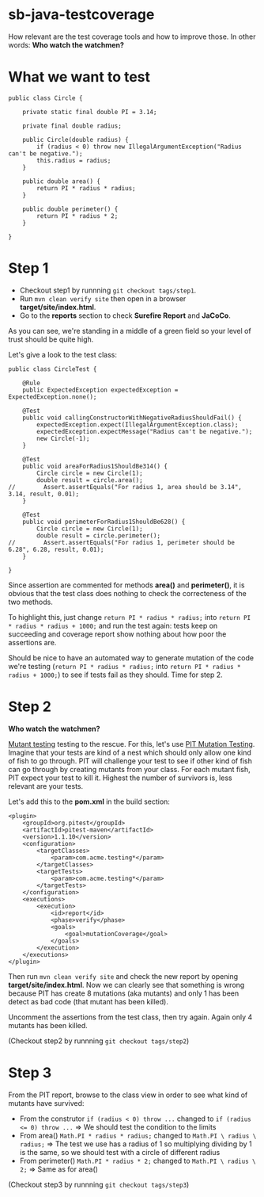 # sb-java-testcoverage
How relevant are the test coverage tools and how to improve those.
In other words: **Who watch the watchmen?**

# What we want to test

```
public class Circle {

    private static final double PI = 3.14;

    private final double radius;

    public Circle(double radius) {
        if (radius < 0) throw new IllegalArgumentException("Radius can't be negative.");
        this.radius = radius;
    }

    public double area() {
        return PI * radius * radius;
    }

    public double perimeter() {
        return PI * radius * 2;
    }

}
```

# Step 1

* Checkout step1 by runnning `git checkout tags/step1`.
* Run `mvn clean verify site` then open in a browser **target/site/index.html**.
* Go to the **reports** section to check **Surefire Report** and **JaCoCo**.

As you can see,  we're standing in a middle of a green field so your level of trust should be quite high.

Let's give a look to the test class:

```
public class CircleTest {

    @Rule
    public ExpectedException expectedException = ExpectedException.none();

    @Test
    public void callingConstructorWithNegativeRadiusShouldFail() {
        expectedException.expect(IllegalArgumentException.class);
        expectedException.expectMessage("Radius can't be negative.");
        new Circle(-1);
    }

    @Test
    public void areaForRadius1ShouldBe314() {
        Circle circle = new Circle(1);
        double result = circle.area();
//        Assert.assertEquals("For radius 1, area should be 3.14", 3.14, result, 0.01);
    }

    @Test
    public void perimeterForRadius1ShouldBe628() {
        Circle circle = new Circle(1);
        double result = circle.perimeter();
//        Assert.assertEquals("For radius 1, perimeter should be 6.28", 6.28, result, 0.01);
    }

}
```

Since assertion are commented for methods **area()** and **perimeter()**, 
it is obvious that the test class does nothing to check the correcteness of the two methods.
 
To highlight this, just change `return PI * radius * radius;` into `return PI * radius * radius + 1000;`
and run the test again: tests keep on succeeding and coverage report show nothing about how poor
the assertions are.

Should be nice to have an automated way to generate mutation of the code we're testing 
(`return PI * radius * radius;` into `return PI * radius * radius + 1000;`) to see if tests fail as they should.
 Time for step 2.
 
 # Step 2

**Who watch the watchmen?**

[Mutant testing](https://en.wikipedia.org/wiki/Mutation_testing) testing to the rescue.
For this, let's use [PIT Mutation Testing](http://pitest.org/). Imagine that your tests 
are kind of a nest which should only allow one kind of fish to go through. PIT will challenge
your test to see if other kind of fish can go through by creating mutants from your class. For each mutant fish,
PIT expect your test to kill it. Highest the number of survivors is, less relevant are your tests.

Let's add this to the **pom.xml** in the build section:

```
<plugin>
    <groupId>org.pitest</groupId>
    <artifactId>pitest-maven</artifactId>
    <version>1.1.10</version>
    <configuration>
        <targetClasses>
            <param>com.acme.testing*</param>
        </targetClasses>
        <targetTests>
            <param>com.acme.testing*</param>
        </targetTests>
    </configuration>
    <executions>
        <execution>
            <id>report</id>
            <phase>verify</phase>
            <goals>
                <goal>mutationCoverage</goal>
            </goals>
        </execution>
    </executions>
</plugin>
```

Then run `mvn clean verify site` and check the new report by opening **target/site/index.html**. 
Now we can clearly see that something is wrong because PIT has create 8 mutations (aka mutants) 
and only 1 has been detect as bad code (that mutant has been killed).

Uncomment the assertions from the test class, then try again. Again only 4 mutants has been killed.

(Checkout step2 by runnning `git checkout tags/step2`)

# Step 3

From the PIT report, browse to the class view in order to see what kind of mutants have survived:

* From the construtor `if (radius < 0) throw ...` changed to `if (radius <= 0) throw ...` => We should test the condition to the limits
* From area() `Math.PI * radius * radius;` changed to `Math.PI \ radius \ radius;` => The test we use has a radius of 1 so multiplying dividing by 1 is the same, so we should test with a circle of different radius
* From perimeter() `Math.PI * radius * 2;` changed to `Math.PI \ radius \ 2;` => Same as for area()

(Checkout step3 by runnning `git checkout tags/step3`)


